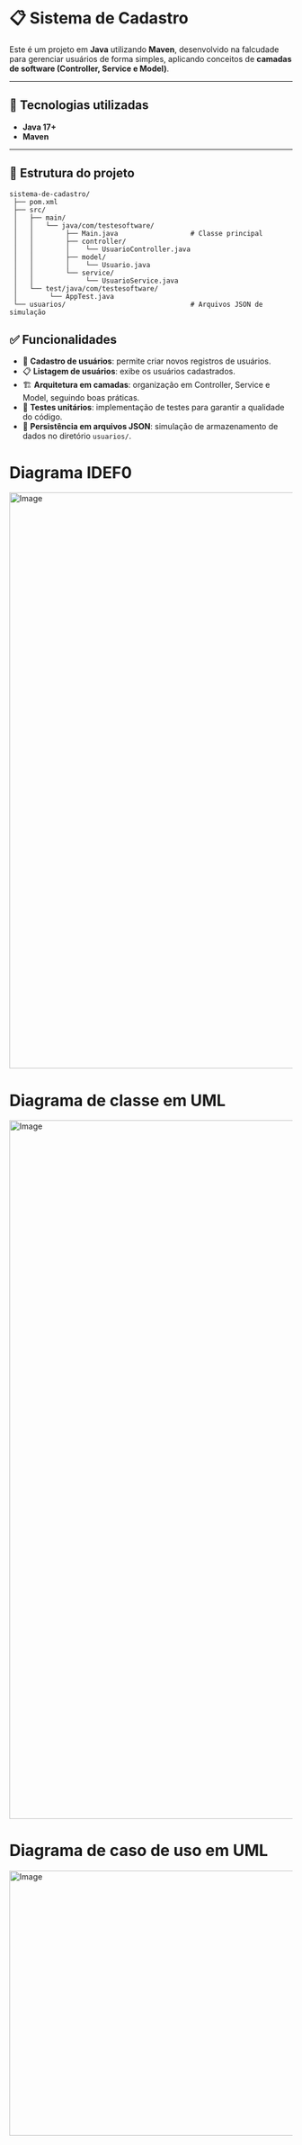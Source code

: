 # 📋 Sistema de Cadastro

Este é um projeto em **Java** utilizando **Maven**, desenvolvido na falcudade para gerenciar usuários de forma simples, aplicando conceitos de **camadas de software (Controller, Service e Model)**.

---

## 🚀 Tecnologias utilizadas
- **Java 17+**
- **Maven**
  
---

## 📂 Estrutura do projeto
```text
sistema-de-cadastro/
 ├── pom.xml
 ├── src/
 │   ├── main/
 │   │   └── java/com/testesoftware/
 │   │        ├── Main.java                  # Classe principal
 │   │        ├── controller/
 │   │        │    └── UsuarioController.java
 │   │        ├── model/
 │   │        │    └── Usuario.java
 │   │        └── service/
 │   │             └── UsuarioService.java
 │   └── test/java/com/testesoftware/
 │        └── AppTest.java
 └── usuarios/                               # Arquivos JSON de simulação
```

## ✅ Funcionalidades
- 📌 **Cadastro de usuários**: permite criar novos registros de usuários.  
- 📋 **Listagem de usuários**: exibe os usuários cadastrados.  
- 🏗 **Arquitetura em camadas**: organização em Controller, Service e Model, seguindo boas práticas.  
- 🧪 **Testes unitários**: implementação de testes para garantir a qualidade do código.  
- 📂 **Persistência em arquivos JSON**: simulação de armazenamento de dados no diretório `usuarios/`.

# Diagrama IDEF0
<img width="1536" height="1024" alt="Image" src="https://github.com/user-attachments/assets/e52648b0-1d59-4fa2-a5bf-abccd0551ce3" />


# Diagrama de classe em UML
<img width="1975" height="1242" alt="Image" src="https://github.com/user-attachments/assets/0f6d069c-f583-4562-a2f0-b62d8466fbc8" />

# Diagrama de caso de uso em UML
<img width="1192" height="471" alt="Image" src="https://github.com/user-attachments/assets/cc60a50c-2d6c-4edd-9083-d5c29fd29ab4" />
